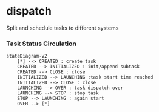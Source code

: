 # dispatch
Split and schedule tasks to different systems



### Task Status Circulation

```mermaid
stateDiagram-v2
    [*] --> CREATED : create task
    CREATED --> INITIALIZED : init/append subtask
    CREATED --> CLOSE : close
    INITIALIZED --> LAUNCHING :task start time reached
    INITIALIZED --> CLOSE : close
    LAUNCHING --> OVER : task dispatch over
    LAUNCHING --> STOP : stop task 
    STOP --> LAUNCHING : again start
    OVER --> [*]
```

